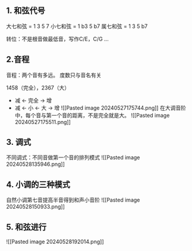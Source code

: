 ## 1. 和弦代号

大七和弦 = 1 3 5 7
小七和弦 = 1 b3 5 b7
属七和弦 = 1 3 5 b7

转位：不是根音做最低音，写作C/E，C/G ...


## 2.音程
音程：两个音有多远。
度数只与音名有关

1458（完全），2367（大）
- 减 <- 完全 -> 增
- 减 <- 小 <- 大 -> 增
![[Pasted image 20240527175744.png]]
在大调音阶中，每个音与第一个音的距离，不是完全就是大。
 ![[Pasted image 20240527175511.png]]

## 3. 调式
 不同调式：不同音做第一个音的排列模式 ![[Pasted image 20240528135946.png]]
## 4. 小调的三种模式
自然小调第七音提高半音得到和声小音阶
![[Pasted image 20240528150933.png]]
## 5. 和弦进行
![[Pasted image 20240528192014.png]] 